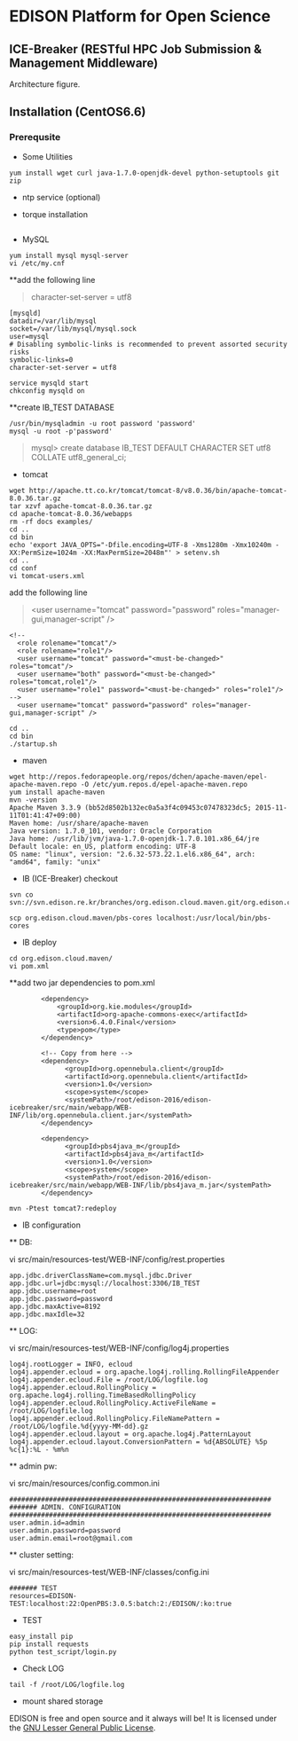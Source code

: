 # EDISON Platform for Open Science

## ICE-Breaker (RESTful HPC Job Submission & Management Middleware)

Architecture figure.

## Installation (CentOS6.6)

### Prerequsite

* Some Utilities

```
yum install wget curl java-1.7.0-openjdk-devel python-setuptools git zip
```

* ntp service (optional)

* torque installation

```
```

* MySQL
```
yum install mysql mysql-server
vi /etc/my.cnf
```

**add the following line
> character-set-server = utf8
```
[mysqld]
datadir=/var/lib/mysql
socket=/var/lib/mysql/mysql.sock
user=mysql
# Disabling symbolic-links is recommended to prevent assorted security risks
symbolic-links=0
character-set-server = utf8
```

```
service mysqld start
chkconfig mysqld on
```

**create IB_TEST DATABASE
```
/usr/bin/mysqladmin -u root password 'password'
mysql -u root -p'password'
```
> mysql\> create database IB_TEST DEFAULT CHARACTER SET utf8 COLLATE utf8_general_ci;

* tomcat
```
wget http://apache.tt.co.kr/tomcat/tomcat-8/v8.0.36/bin/apache-tomcat-8.0.36.tar.gz
tar xzvf apache-tomcat-8.0.36.tar.gz
cd apache-tomcat-8.0.36/webapps
rm -rf docs examples/
cd ..
cd bin
echo 'export JAVA_OPTS="-Dfile.encoding=UTF-8 -Xms1280m -Xmx10240m -XX:PermSize=1024m -XX:MaxPermSize=2048m"' > setenv.sh
cd ..
cd conf
vi tomcat-users.xml
```

add the following line
> \<user username="tomcat" password="password" roles="manager-gui,manager-script" /\>
```
<!--
  <role rolename="tomcat"/>
  <role rolename="role1"/>
  <user username="tomcat" password="<must-be-changed>" roles="tomcat"/>
  <user username="both" password="<must-be-changed>" roles="tomcat,role1"/>
  <user username="role1" password="<must-be-changed>" roles="role1"/>
-->
  <user username="tomcat" password="password" roles="manager-gui,manager-script" />
```

```
cd ..
cd bin
./startup.sh
```

* maven 
```
wget http://repos.fedorapeople.org/repos/dchen/apache-maven/epel-apache-maven.repo -O /etc/yum.repos.d/epel-apache-maven.repo
yum install apache-maven
mvn -version
Apache Maven 3.3.9 (bb52d8502b132ec0a5a3f4c09453c07478323dc5; 2015-11-11T01:41:47+09:00)
Maven home: /usr/share/apache-maven
Java version: 1.7.0_101, vendor: Oracle Corporation
Java home: /usr/lib/jvm/java-1.7.0-openjdk-1.7.0.101.x86_64/jre
Default locale: en_US, platform encoding: UTF-8
OS name: "linux", version: "2.6.32-573.22.1.el6.x86_64", arch: "amd64", family: "unix"
```

* IB (ICE-Breaker) checkout
```
svn co svn://svn.edison.re.kr/branches/org.edison.cloud.maven.git/org.edison.cloud.maven

scp org.edison.cloud.maven/pbs-cores localhost:/usr/local/bin/pbs-cores
```

* IB deploy
```
cd org.edison.cloud.maven/
vi pom.xml
```

**add two jar dependencies to pom.xml
```
        <dependency>
            <groupId>org.kie.modules</groupId>
            <artifactId>org-apache-commons-exec</artifactId>
            <version>6.4.0.Final</version>
            <type>pom</type>
        </dependency>

        <!-- Copy from here -->
        <dependency>
              <groupId>org.opennebula.client</groupId>
              <artifactId>org.opennebula.client</artifactId>
              <version>1.0</version>
              <scope>system</scope>
              <systemPath>/root/edison-2016/edison-icebreaker/src/main/webapp/WEB-INF/lib/org.opennebula.client.jar</systemPath>
        </dependency>

        <dependency>
              <groupId>pbs4java_m</groupId>
              <artifactId>pbs4java_m</artifactId>
              <version>1.0</version>
              <scope>system</scope>
              <systemPath>/root/edison-2016/edison-icebreaker/src/main/webapp/WEB-INF/lib/pbs4java_m.jar</systemPath>
        </dependency>
```

```
mvn -Ptest tomcat7:redeploy
```


* IB configuration

** DB:

vi src/main/resources-test/WEB-INF/config/rest.properties
```
app.jdbc.driverClassName=com.mysql.jdbc.Driver
app.jdbc.url=jdbc:mysql://localhost:3306/IB_TEST
app.jdbc.username=root
app.jdbc.password=password
app.jdbc.maxActive=8192
app.jdbc.maxIdle=32
```

** LOG:

vi src/main/resources-test/WEB-INF/config/log4j.properties
```
log4j.rootLogger = INFO, ecloud
log4j.appender.ecloud = org.apache.log4j.rolling.RollingFileAppender
log4j.appender.ecloud.File = /root/LOG/logfile.log
log4j.appender.ecloud.RollingPolicy = org.apache.log4j.rolling.TimeBasedRollingPolicy
log4j.appender.ecloud.RollingPolicy.ActiveFileName = /root/LOG/logfile.log
log4j.appender.ecloud.RollingPolicy.FileNamePattern = /root/LOG/logfile.%d{yyyy-MM-dd}.gz
log4j.appender.ecloud.layout = org.apache.log4j.PatternLayout
log4j.appender.ecloud.layout.ConversionPattern = %d{ABSOLUTE} %5p %c{1}:%L - %m%n
```

** admin pw:

vi src/main/resources/config.common.ini
```
##################################################################
####### ADMIN. CONFIGURATION
##################################################################
user.admin.id=admin
user.admin.password=password
user.admin.email=root@gmail.com
```

** cluster setting:

vi src/main/resources-test/WEB-INF/classes/config.ini
```
####### TEST
resources=EDISON-TEST:localhost:22:OpenPBS:3.0.5:batch:2:/EDISON/:ko:true
```


* TEST
```
easy_install pip
pip install requests
python test_script/login.py
```


* Check LOG

```
tail -f /root/LOG/logfile.log
```


* mount shared storage

<p>
EDISON is free and open source and it always will be! It is licensed under the <a href="http://www.gnu.org/licenses/lgpl-2.1.html">GNU Lesser General Public License</a>.
</p>
